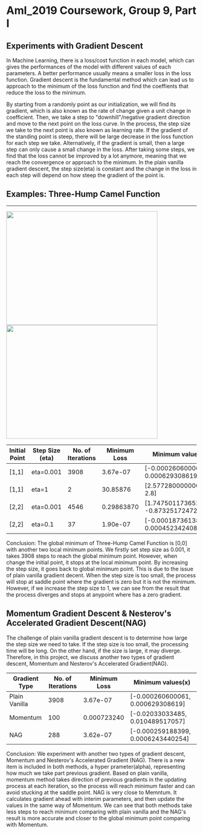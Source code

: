 # Aml_2019 Coursework, Group 9, Part I
Experiments with Gradient Descent
---

In Machine Learning, there is a loss/cost function in each model, which can gives the performances of the model with different values of each parameters. A better performance usually means a smaller loss in the loss function. Gradient descent is the fundamental method which can lead us to approach to the minimum of the loss function and find the coeffients that reduce the loss to the minimum. 

By starting from a randomly point as our initialization, we will find its gradient, which is also known as the rate of change given a unit change in coefficient. Then, we take a step to "downhill"/negative gradient direction and move to the next point on the loss curve. In the process, the step size we take to the next point is also known as learning rate. If the gradient of the standing point is steep, there will be large decrease in the loss function for each step we take. Alternatively, if the gradient is small, then a large step can only cause a small change in the loss. After taking some steps, we find that the loss cannot be improved by a lot anymore, meaning that we reach the convergence or approach to the minimum. In the plain vanilla gradient descent, the step size(eta) is constant and the change in the loss in each step will depend on how steep the gradient of the point is.

## Examples: Three-Hump Camel Function
---
<p align="left">
  <img width="400" height="300" src="https://github.com/luluytzhang/Aml_2019_Group9/blob/master/1.jpg"/400/300>
  <img width="400" height="300" src="https://github.com/luluytzhang/Aml_2019_Group9/blob/master/2.jpg"/400/300>
</p>

| Initial Point |Step Size (eta) | No. of Iterations | Minimum Loss |  Minimum values(x)  |
| --- | ---| ---| --- | --- |
| [1,1]      |eta=0.001       |        3908       |   3.67e-07   |[-0.000260600061, 0.000629308619] |
| [1,1]      |eta=1           |        2          |   30.85876   | [2.5772800000000005, 2.8]        |
| [2,2]      |eta=0.001       |        4546       |  0.29863870  |[1.7475011736524, -0.87325172472] |
| [2,2]      |eta=0.1         |        37         |   1.90e-07   |[-0.000187361385, 0.000452342408] |

Conclusion: The global minimum of Three-Hump Camel Function is [0,0] with another two local minimum points. We firstly set step size as 0.001, it takes 3908 steps to reach the global minimum point. However, when change the initial point, it stops at the local minimum point. By increasing the step size, it goes back to global minimum point. This is due to the issue of plain vanilla gradient decent. When the step size is too small, the process will stop at saddle point where the gradient is zero but it is not the minimum. However, if we increase the step size to 1, we can see from the result that the process diverges and stops at anypoint where has a zero gradient.

## Momentum Gradient Descent & Nesterov's Accelerated Gradient Descent(NAG)
The challenge of plain vanilla gradient descent is to determine how large the step size we need to take. If the step size is too small, the processing time will be long. On the other hand, if the size is large, it may diverge. Therefore, in this project, we discuss another two types of gradient descent, Momentum and Nesterov's Accelerated Gradient(NAG). 

| Gradient Type | No. of Iterations | Minimum Loss |  Minimum values(x)  |
| ---| ---| --- | --- |
| Plain Vanilla | 3908 | 3.67e-07 | [-0.000260600061, 0.000629308619] |
| Momentum | 100 | 0.000723240 | [-0.02033033485, 0.010489517057]|
| NAG | 288 | 3.62e-07 | [-0.000259188399, 0.0006243440254] |

Conclusion: We experiment with another two types of gradient descent, Momentum and Nesterov's Accelerated Gradient (NAG). There is a new item is included in both methods, a hyper prameter(alpha), representing how much we take part previous gradient. Based on plain vanilla, momentum method takes direction of previous gradients in the updating process at each iteration, so the process will reach minimum faster and can avoid stucking at the saddle point. NAG is very close to Memntum. It calculates gradient ahead with interim parameters, and then update the values in the same way of Momentum. We can see that both methods take less steps to reach minimum comparing with plain vanilla and the NAG's result is more accurate and closer to the global minimum point comparing with Momentum.


